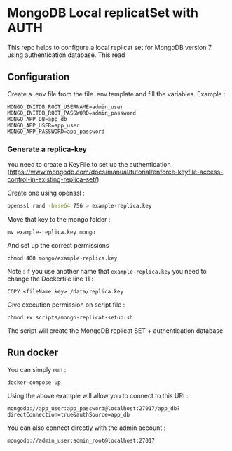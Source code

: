 # MongoDB Local replicatSet with AUTH

This repo helps to configure a local replicat set for MongoDB version 7 using authentication database. This read


## Configuration

Create a .env file from the file .env.template and fill  the variables. Example : 

```
MONGO_INITDB_ROOT_USERNAME=admin_user
MONGO_INITDB_ROOT_PASSWORD=admin_password
MONGO_APP_DB=app_db
MONGO_APP_USER=app_user
MONGO_APP_PASSWORD=app_password

```


### Generate a replica-key 
You need to create a KeyFile to set up the authentication  (https://www.mongodb.com/docs/manual/tutorial/enforce-keyfile-access-control-in-existing-replica-set/)

Create one using openssl : 

```bash
openssl rand -base64 756 > example-replica.key 
```


Move that key to the mongo folder : 
```
mv example-replica.key mongo
```

And set up the correct permissions 
```
chmod 400 mongo/example-replica.key
```


Note : if you use another name that `example-replica.key` you need to change the Dockerfile line 11 : 
```
COPY <fileName.key> /data/replica.key
```


Give execution permission on script file :
```
chmod +x scripts/mongo-replicat-setup.sh
```

The script will create the MongoDB replicat SET + authentication database

## Run docker 
You can simply run : 
```
docker-compose up
```


Using the above example will allow you to connect to this URI : 
```
mongodb://app_user:app_password@localhost:27017/app_db?directConnection=true&authSource=app_db
```

You can also connect directly with the admin account : 
```
mongodb://admin_user:admin_root@localhost:27017
```